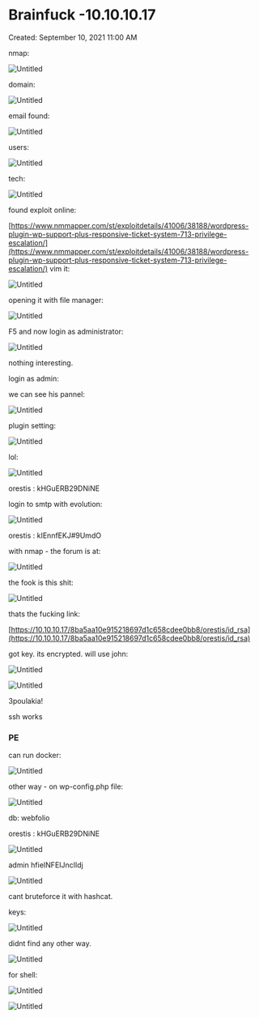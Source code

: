 # Brainfuck -10.10.10.17

Created: September 10, 2021 11:00 AM

nmap:

![Untitled](Brainfuck%20-10%2010%2010%2017%203154abc1d524464cbb2f97388acd33b5/Untitled.png)

domain:

![Untitled](Brainfuck%20-10%2010%2010%2017%203154abc1d524464cbb2f97388acd33b5/Untitled%201.png)

email found:

![Untitled](Brainfuck%20-10%2010%2010%2017%203154abc1d524464cbb2f97388acd33b5/Untitled%202.png)

users:

![Untitled](Brainfuck%20-10%2010%2010%2017%203154abc1d524464cbb2f97388acd33b5/Untitled%203.png)

tech:

![Untitled](Brainfuck%20-10%2010%2010%2017%203154abc1d524464cbb2f97388acd33b5/Untitled%204.png)

found exploit online:

[https://www.nmmapper.com/st/exploitdetails/41006/38188/wordpress-plugin-wp-support-plus-responsive-ticket-system-713-privilege-escalation/](https://www.nmmapper.com/st/exploitdetails/41006/38188/wordpress-plugin-wp-support-plus-responsive-ticket-system-713-privilege-escalation/)
vim it:

![Untitled](Brainfuck%20-10%2010%2010%2017%203154abc1d524464cbb2f97388acd33b5/Untitled%205.png)

opening it with file manager:

![Untitled](Brainfuck%20-10%2010%2010%2017%203154abc1d524464cbb2f97388acd33b5/Untitled%206.png)

F5 and now login as administrator:

![Untitled](Brainfuck%20-10%2010%2010%2017%203154abc1d524464cbb2f97388acd33b5/Untitled%207.png)

nothing interesting.

login as admin:

we can see his pannel:

![Untitled](Brainfuck%20-10%2010%2010%2017%203154abc1d524464cbb2f97388acd33b5/Untitled%208.png)

plugin setting:

![Untitled](Brainfuck%20-10%2010%2010%2017%203154abc1d524464cbb2f97388acd33b5/Untitled%209.png)

lol:

![Untitled](Brainfuck%20-10%2010%2010%2017%203154abc1d524464cbb2f97388acd33b5/Untitled%2010.png)

orestis : kHGuERB29DNiNE

login to smtp with evolution:

![Untitled](Brainfuck%20-10%2010%2010%2017%203154abc1d524464cbb2f97388acd33b5/Untitled%2011.png)

orestis : kIEnnfEKJ#9UmdO

with nmap - the forum is at:

![Untitled](Brainfuck%20-10%2010%2010%2017%203154abc1d524464cbb2f97388acd33b5/Untitled%2012.png)

the fook is this shit: 

![Untitled](Brainfuck%20-10%2010%2010%2017%203154abc1d524464cbb2f97388acd33b5/Untitled%2013.png)

thats the fucking link:

[https://10.10.10.17/8ba5aa10e915218697d1c658cdee0bb8/orestis/id_rsa](https://10.10.10.17/8ba5aa10e915218697d1c658cdee0bb8/orestis/id_rsa)

got key. its encrypted. will use john:

![Untitled](Brainfuck%20-10%2010%2010%2017%203154abc1d524464cbb2f97388acd33b5/Untitled%2014.png)

![Untitled](Brainfuck%20-10%2010%2010%2017%203154abc1d524464cbb2f97388acd33b5/Untitled%2015.png)

3poulakia!

ssh works

### PE

can run docker:

![Untitled](Brainfuck%20-10%2010%2010%2017%203154abc1d524464cbb2f97388acd33b5/Untitled%2016.png)

other way - on wp-config.php file:

![Untitled](Brainfuck%20-10%2010%2010%2017%203154abc1d524464cbb2f97388acd33b5/Untitled%2017.png)

db: webfolio

orestis : kHGuERB29DNiNE

![Untitled](Brainfuck%20-10%2010%2010%2017%203154abc1d524464cbb2f97388acd33b5/Untitled%2018.png)

admin hfieINFEIJncIldj

![Untitled](Brainfuck%20-10%2010%2010%2017%203154abc1d524464cbb2f97388acd33b5/Untitled%2019.png)

cant bruteforce it with hashcat.

keys:

![Untitled](Brainfuck%20-10%2010%2010%2017%203154abc1d524464cbb2f97388acd33b5/Untitled%2020.png)

didnt find any other way.

![Untitled](Brainfuck%20-10%2010%2010%2017%203154abc1d524464cbb2f97388acd33b5/Untitled%2021.png)

for shell:

![Untitled](Brainfuck%20-10%2010%2010%2017%203154abc1d524464cbb2f97388acd33b5/Untitled%2022.png)

![Untitled](Brainfuck%20-10%2010%2010%2017%203154abc1d524464cbb2f97388acd33b5/Untitled%2023.png)